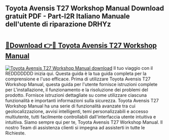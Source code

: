 ## Toyota Avensis T27 Workshop Manual Download gratuit PDF - Part-I2R Italiano Manuale dell'utente di riparazione DRHYz

# <h2><a href="http://dfa1dc.blite.top/?on=Toyota+Avensis+T27+Workshop+Manual">🔗Download 👉🔴 Toyota Avensis T27 Workshop Manual</a></h2>

[![Toyota Avensis T27 Workshop Manual download](https://i.imgur.com/lujVjoI.png)](http://dfa1dc.blite.top/?on=Toyota+Avensis+T27+Workshop+Manual)
Il tuo viaggio con il REDDDDDDD inizia qui. Questa guida è la tua guida completa per la comprensione e l'uso efficace. Prima di utilizzare Toyota Avensis T27 Workshop Manual, questa guida per l'utente fornisce istruzioni complete per L'installazione, il funzionamento e la risoluzione dei problemi del prodotto. Fornisce istruzioni dettagliate su come utilizzare ciascuna funzionalità e importanti informazioni sulla sicurezza. Toyota Avensis T27 Workshop Manual ha una serie di funzionalità avanzate tra cui geolocalizzazione, avvisi intelligenti, temi personalizzabili e accesso multiutente, tutti facilmente controllabili dall'interfaccia utente intuitiva e intuitiva. Siamo sempre qui per te, Toyota Avensis T27 Workshop Manual. Il nostro Team di assistenza clienti si impegna ad assisterti in tutte le Richieste.
